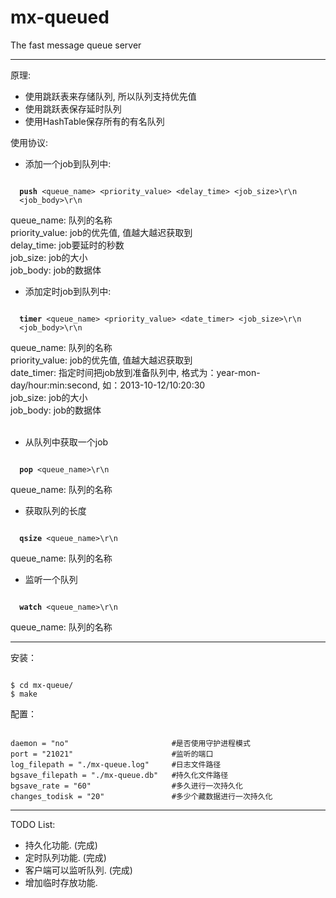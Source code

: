 mx-queued
=========

The fast message queue server

-------------------------------------------------

原理:
* 使用跳跃表来存储队列, 所以队列支持优先值
* 使用跳跃表保存延时队列
* 使用HashTable保存所有的有名队列

使用协议:<br />
* 添加一个job到队列中:
<pre><code>
  <b>push</b> &lt;queue_name&gt; &lt;priority_value&gt; &lt;delay_time&gt; &lt;job_size&gt;\r\n
  &lt;job_body&gt;\r\n
</code></pre>
queue_name: 队列的名称<br />
priority_value: job的优先值, 值越大越迟获取到<br />
delay_time: job要延时的秒数<br />
job_size: job的大小<br />
job_body: job的数据体<br />

* 添加定时job到队列中:
<pre><code>
  <b>timer</b> &lt;queue_name&gt; &lt;priority_value&gt; &lt;date_timer&gt; &lt;job_size&gt;\r\n
  &lt;job_body&gt;\r\n
</code></pre>
queue_name: 队列的名称<br />
priority_value: job的优先值, 值越大越迟获取到<br />
date_timer: 指定时间把job放到准备队列中, 格式为：year-mon-day/hour:min:second, 如：2013-10-12/10:20:30<br />
job_size: job的大小<br />
job_body: job的数据体<br /><br />

* 从队列中获取一个job
<pre><code>
  <b>pop</b> &lt;queue_name&gt;\r\n
</code></pre>
queue_name: 队列的名称

* 获取队列的长度
<pre><code>
  <b>qsize</b> &lt;queue_name&gt;\r\n
</code></pre>
queue_name: 队列的名称

* 监听一个队列
<pre><code>
  <b>watch</b> &lt;queue_name&gt;\r\n
</code></pre>
queue_name: 队列的名称<br />

-------------------------------------------------

安装：
<pre><code>
$ cd mx-queue/
$ make
</code></pre>

配置：
<pre><code>
daemon = "no"                       #是否使用守护进程模式
port = "21021"                      #监听的端口
log_filepath = "./mx-queue.log"     #日志文件路径
bgsave_filepath = "./mx-queue.db"   #持久化文件路径
bgsave_rate = "60"                  #多久进行一次持久化
changes_todisk = "20"               #多少个藏数据进行一次持久化
</code></pre>

-------------------------------------------------
TODO List:

* 持久化功能. (完成)
* 定时队列功能. (完成)
* 客户端可以监听队列. (完成)
* 增加临时存放功能.
